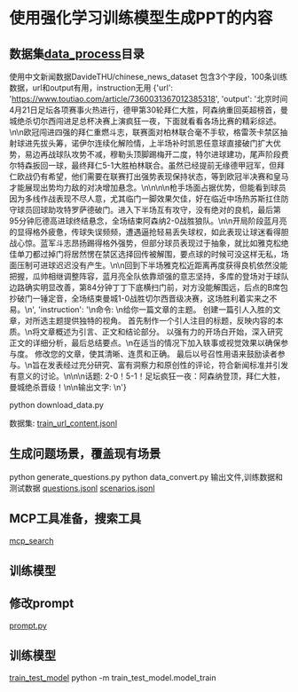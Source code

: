 # 使用强化学习训练模型生成PPT的内容

## 数据集[data_process](data_process)目录
使用中文新闻数据DavideTHU/chinese_news_dataset
包含3个字段，100条训练数据，url和output有用，instruction无用
{'url': 'https://www.toutiao.com/article/7360031367012385318', 
'output': '北京时间4月21日足坛各项赛事火热进行，德甲第30轮拜仁大胜，阿森纳重回英超榜首，曼城绝杀切尔西闯进足总杯决赛上演疯狂一夜，下面就看看各场比赛的精彩综述。\n\n欧冠闯进四强的拜仁重燃斗志，联赛面对柏林联合毫不手软，格雷茨卡禁区抽射球进先拔头筹，诺伊尔连续化解险情，上半场补时凯恩任意球直接破门扩大优势，易边再战球队攻势不减，穆勒头顶脚踢梅开二度，特尔进球建功，尾声阶段费尔特森扳回一球，最终拜仁5-1大胜柏林联合。虽然已经提前无缘德甲冠军，但拜仁欧战仍有希望，他们需要在联赛打出强势表现保持状态，等到欧冠半决赛和皇马才能展现出势均力敌的对决增加悬念。\n\n\n\n枪手场面占据优势，但能看到球员因为多线作战表现不尽人意，尤其临门一脚效果欠佳，好在临近中场热苏斯扛住防守球员回球助攻特罗萨德破门。进入下半场互有攻守，没有绝对的良机，最后第95分钟厄德高进球终结悬念，全场结束阿森纳2-0战胜狼队。\n\n开局阶段蓝月亮的显得格外疲惫，传球失误频频，遭遇逼抢轻易丢失球权，如此表现让球迷看得胆战心惊。蓝军斗志昂扬踢得格外强势，但部分球员表现过于抽象，就比如雅克松绝佳单刀都过掉门将居然愣在禁区选择回传被解围，要点球的时候可没这样无私，场面压制可进球迟迟没有产生。\n\n回到下半场雅克松近距离再度获得良机依然没能把握，瓜帅相继调整阵容，蓝月亮全队依靠顽强的意志坚持，多库的登场对于球队边路确实明显改善，第84分钟丁丁下底横扫门前，对方没能解围远，后点的B席包抄破门一锤定音，全场结束曼城1-0战胜切尔西晋级决赛，这场胜利着实来之不易。\n', 
'instruction': '\n命令: \n给你一篇文章的主题。 创建一篇引人入胜的文章，对所选主题提供独特的视角。 首先制作一个引人注目的标题，反映内容的本质。\n将文章概述为引言、正文和结论部分。 以强有力的开场白开始，深入研究正文的详细分析，最后总结要点。\n在适当的情况下加入轶事或视觉效果以确保参与度。 修改您的文章，使其清晰、连贯和正确。 最后以号召性用语来鼓励读者参与。\n旨在发表经过充分研究、富有洞察力和原创性的评论，符合新闻标准并引发有意义的讨论。\n\n\n话题: 2-0！5-1！足坛疯狂一夜：阿森纳登顶，拜仁大胜，曼城绝杀晋级！\n\n输出文字: \n'}

python download_data.py

数据集:
[train_url_content.jsonl](train_url_content.jsonl)

## 生成问题场景，覆盖现有场景
python generate_questions.py
python data_convert.py
输出文件,训练数据和测试数据
[questions.jsonl](questions.jsonl)
[scenarios.jsonl](scenarios.jsonl)


## MCP工具准备，搜索工具
[mcp_search](mcp_search)


## 训练模型

## 修改prompt
[prompt.py](train_test_model%2Fprompt.py)

## 训练模型
[train_test_model](train_test_model)
python -m train_test_model.model_train


